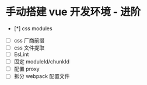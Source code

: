 # 手动搭建 vue 开发环境 - 进阶

- [*] css modules
- [ ] css 厂商前缀
- [ ] css 文件提取
- [ ] EsLint
- [ ] 固定 moduleId/chunkId
- [ ] 配置 proxy
- [ ] 拆分 webpack 配置文件
